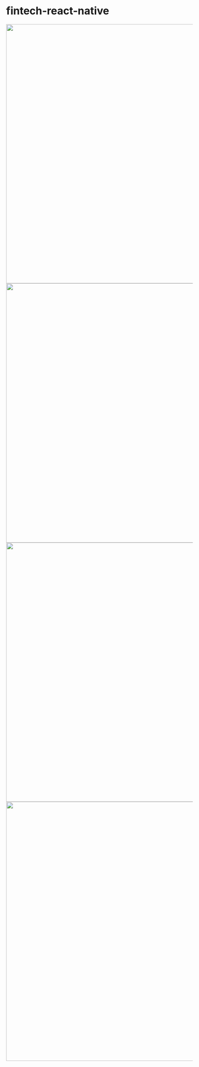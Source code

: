# fintech-react-native

<img src= "https://user-images.githubusercontent.com/33335391/154593949-357ce64f-713f-41ef-801f-49db78856998.png" height='700' />


<img src= "https://user-images.githubusercontent.com/33335391/154594034-3ceb1bda-7233-491d-9b2c-a0ff91742989.png" height='700' />



<img src= "https://user-images.githubusercontent.com/33335391/154594126-57edb85f-e9e8-4d66-b3e2-095925a25268.png" height='700' />


<img src= "https://user-images.githubusercontent.com/33335391/154594175-7a53f55f-9c40-457e-a51e-4b0375650289.png" height='700' />


